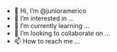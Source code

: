 - 👋 Hi, I’m @junioramerico
- 👀 I’m interested in ...
- 🌱 I’m currently learning ...
- 💞️ I’m looking to collaborate on ...
- 📫 How to reach me ...

<!---
junioramerico/junioramerico is a ✨ special ✨ repository because its `README.md` (this file) appears on your GitHub profile.
You can click the Preview link to take a look at your changes.
--->
